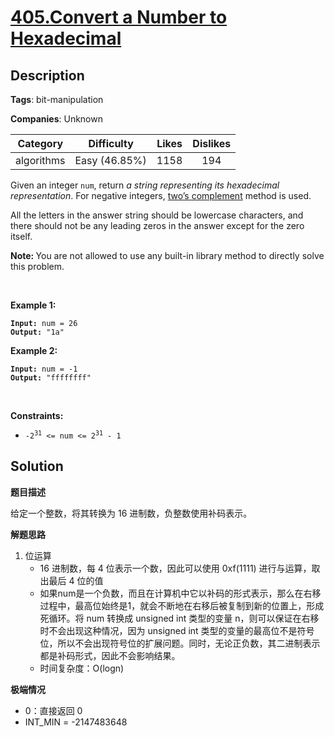 # [405.Convert a Number to Hexadecimal](https://leetcode.com/problems/convert-a-number-to-hexadecimal/description/)

## Description

**Tags**: bit-manipulation

**Companies**: Unknown

|  Category  |  Difficulty   | Likes | Dislikes |
| :--------: | :-----------: | :---: | :------: |
| algorithms | Easy (46.85%) | 1158  |   194    |

<p>Given an integer <code>num</code>, return <em>a string representing its hexadecimal representation</em>. For negative integers, <a href="https://en.wikipedia.org/wiki/Two%27s_complement" target="_blank">two&rsquo;s complement</a> method is used.</p>
<p>All the letters in the answer string should be lowercase characters, and there should not be any leading zeros in the answer except for the zero itself.</p>
<p><strong>Note:&nbsp;</strong>You are not allowed to use any built-in library method to directly solve this problem.</p>
<p>&nbsp;</p>
<p><strong class="example">Example 1:</strong></p>
<pre><code><strong>Input:</strong> num = 26
<strong>Output:</strong> "1a"</code></pre><p><strong class="example">Example 2:</strong></p>
<pre><code><strong>Input:</strong> num = -1
<strong>Output:</strong> "ffffffff"</code></pre>
<p>&nbsp;</p>
<p><strong>Constraints:</strong></p>
<ul>
  <li><code>-2<sup>31</sup> &lt;= num &lt;= 2<sup>31</sup> - 1</code></li>
</ul>

## Solution

**题目描述**

给定一个整数，将其转换为 16 进制数，负整数使用补码表示。

**解题思路**

1. 位运算
   - 16 进制数，每 4 位表示一个数，因此可以使用 0xf(1111) 进行与运算，取出最后 4 位的值
   - 如果num是一个负数，而且在计算机中它以补码的形式表示，那么在右移过程中，最高位始终是1，就会不断地在右移后被复制到新的位置上，形成死循环。将 num 转换成 unsigned int 类型的变量 n，则可以保证在右移时不会出现这种情况，因为 unsigned int 类型的变量的最高位不是符号位，所以不会出现符号位的扩展问题。同时，无论正负数，其二进制表示都是补码形式，因此不会影响结果。
   - 时间复杂度：O(logn)

**极端情况**

- 0：直接返回 0
- INT_MIN = -2147483648